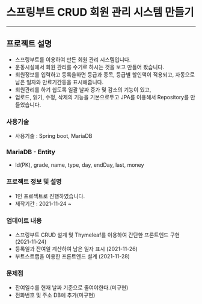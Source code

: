 # 스프링부트 CRUD 회원 관리 시스템 만들기
<hr>

## 프로젝트 설명
- 스프링부트를 이용하여 만든 회원 관리 시스템입니다.
- 운동시설에서 회원 관리를 수기로 하시는 것을 보고 만들어 봤습니다.
- 회원정보를 입력하고 등록을하면 등급과 종목, 등급별 할인액이 적용되고, 자동으로 남은 일자와 만료기간등을 표시해줍니다.
- 회원관리를 하기 쉽도록 일괄 날짜 증가 및 감소의 기능이 있고, 
- 업로드, 읽기, 수정, 삭제의 기능을 기본으로두고 JPA를 이용해서 Repository를 만들었습니다.

### 사용기술
- 사용기술 : Spring boot, MariaDB

### MariaDB - Entity
- Id(PK), grade, name, type, day, endDay, last, money

### 프로젝트 정보 및 설명
- 1인 프로젝트로 진행하였습니다.
- 제작기간 : 2021-11-24 ~ 

### 업데이트 내용
- 스프링부트 CRUD 설계 및 Thymeleaf를 이용하여 간단한 프론트엔드 구현 (2021-11-24)
- 등록일과 잔여일 계산하여 남은 일자 표시 (2021-11-26)
- 부트스트랩을 이용한 프론트엔드 설계 (2021-11-28)

### 문제점
- 잔여일수를 현재 날짜 기준으로 줄여야한다.(미구현)
- 전화번호 및 주소 DB에 추가(미구현)
